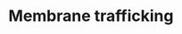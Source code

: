 ---
annotations:
- id: PW:0000004
  parent: regulatory pathway
  type: Pathway Ontology
  value: regulatory pathway
authors:
- Mkutmon
- Elisa
- Eweitz
description: 'The secretory membrane system allows a cell to regulate delivery of
  newly synthesized proteins, carbohydrates, and lipids to the cell surface, a necessity
  for growth and homeostasis. The system is made up of distinct organelles, including
  the endoplasmic reticulum (ER), Golgi complex, plasma membrane, and tubulovesicular
  transport intermediates. These organelles mediate intracellular membrane transport
  between themselves and the cell surface. Membrane traffic within this system flows
  along highly organized directional routes. Secretory cargo is synthesized and assembled
  in the ER and then transported to the Golgi complex for further processing and maturation.
  Upon arrival at the trans Golgi network (TGN),  the cargo is sorted and packaged
  into post-Golgi carriers that move through the cytoplasm to fuse with the cell surface.
  This directional membrane flow is balanced by retrieval pathways that bring membrane
  and selected proteins back to the compartment of origin.Original Pathway at Reactome:
  http://www.reactome.org/PathwayBrowser/#DB=gk_current&FOCUS_SPECIES_ID=48887&FOCUS_PATHWAY_ID=199991'
last-edited: 2021-05-21
organisms:
- Bos taurus
redirect_from:
- /index.php/Pathway:WP3212
- /instance/WP3212
- /instance/WP3212_rr117559
revision: r117559
schema-jsonld:
- '@context': https://schema.org/
  '@id': https://wikipathways.github.io/pathways/WP3212.html
  '@type': Dataset
  creator:
    '@type': Organization
    name: WikiPathways
  description: 'The secretory membrane system allows a cell to regulate delivery of
    newly synthesized proteins, carbohydrates, and lipids to the cell surface, a necessity
    for growth and homeostasis. The system is made up of distinct organelles, including
    the endoplasmic reticulum (ER), Golgi complex, plasma membrane, and tubulovesicular
    transport intermediates. These organelles mediate intracellular membrane transport
    between themselves and the cell surface. Membrane traffic within this system flows
    along highly organized directional routes. Secretory cargo is synthesized and
    assembled in the ER and then transported to the Golgi complex for further processing
    and maturation. Upon arrival at the trans Golgi network (TGN),  the cargo is sorted
    and packaged into post-Golgi carriers that move through the cytoplasm to fuse
    with the cell surface. This directional membrane flow is balanced by retrieval
    pathways that bring membrane and selected proteins back to the compartment of
    origin.Original Pathway at Reactome: http://www.reactome.org/PathwayBrowser/#DB=gk_current&FOCUS_SPECIES_ID=48887&FOCUS_PATHWAY_ID=199991'
  keywords:
  - ADP
  - AP1B1
  - AP1G1
  - AP1M1
  - AP1M2
  - AP1S1
  - AP1S2
  - AP1S3
  - ARCN1
  - ARF1
  - ARFGAP3
  - ARRB1
  - ATP
  - BLOC1S3
  - BLOC1S6
  - CHMP2A
  - CHMP2B
  - CHMP3
  - CHMP4A
  - CHMP4B
  - CHMP4C
  - CHMP5
  - CHMP6
  - CHMP7
  - CLINT1
  - CNO
  - COPA
  - COPB1
  - COPB2
  - COPE
  - COPG1
  - COPZ1
  - DNAJC6
  - DNM2
  - DTNBP1
  - FTL [cytosol]
  - GBF1
  - GDP
  - GDP [cytosol]
  - GTP
  - GTP [cytosol]
  - HGS
  - HSPA8
  - NAPA
  - PI(3,4,5)P3[endocytic vesiclemembrane]
  - PI(3,4,5)P3[endosome membrane]
  - PREB
  - PUM1
  - Pi
  - RPS27A
  - SAR1B
  - SEC13
  - SEC23A
  - SEC24A
  - SEC24B
  - SEC24C
  - SEC24D
  - SEC31A
  - SH3D19
  - SH3GL2
  - SNAP23
  - SNF8
  - STAM
  - STAM2
  - STX4
  - TSG101
  - TXNDC5
  - UBA52
  - UBB
  - VAMP2
  - VAMP8
  - VPS25
  - VPS28
  - VPS36
  - VPS37A
  - VPS37C
  - VPS37D
  - VPS4A
  - VPS4B
  - VTA1
  license: CC0
  name: Membrane trafficking
seo: CreativeWork
title: Membrane trafficking
wpid: WP3212
---